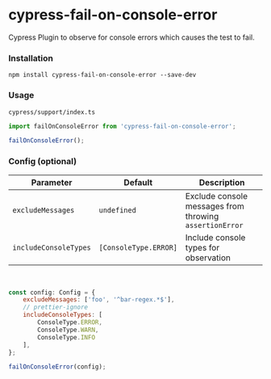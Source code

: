 # cypress-fail-on-console-error

Cypress Plugin to observe for console errors which causes the test to fail.

### Installation

```
npm install cypress-fail-on-console-error --save-dev
```

### Usage

`cypress/support/index.ts`

```js
import failOnConsoleError from 'cypress-fail-on-console-error';

failOnConsoleError();
```

### Config (optional)

| Parameter             | Default               | Description                                             |
| --------------------- | --------------------- | ------------------------------------------------------- |
| `excludeMessages`     | `undefined`           | Exclude console messages from throwing `assertionError` |
| `includeConsoleTypes` | `[ConsoleType.ERROR]` | Include console types for observation                   |

<br/>

```js
const config: Config = {
    excludeMessages: ['foo', '^bar-regex.*$'],
    // prettier-ignore
    includeConsoleTypes: [
        ConsoleType.ERROR, 
        ConsoleType.WARN, 
        ConsoleType.INFO
    ],
};

failOnConsoleError(config);
```
